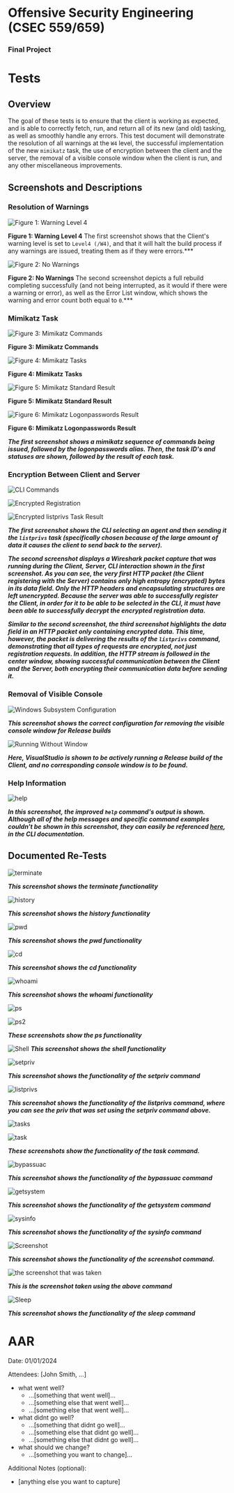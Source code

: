 # Offensive Security Engineering (CSEC 559/659)

### Final Project

# Tests

## Overview

The goal of these tests is to ensure that the client is working as expected, and is able to correctly fetch, run, and return all of its new (and old) tasking, as well as smoothly handle any errors. This test document will demonstrate the resolution of all warnings at the `W4` level, the successful implementation of the new `mimikatz` task, the use of encryption between the client and the server, the removal of a visible console window when the client is run, and any other miscellaneous improvements.

## Screenshots and Descriptions

### Resolution of Warnings

![Figure 1: Warning Level 4](final-images/warning-level.PNG)

**Figure 1: Warning Level 4** The first screenshot shows that the Client's warning level is set to `Level4 (/W4)`, and that it will halt the build process if any warnings are issued, treating them as if they were errors.***

![Figure 2: No Warnings](final-images/build-output.PNG)

**Figure 2: No Warnings** The second screenshot depicts a full rebuild completing successfully (and not being interrupted, as it would if there were a warning or error), as well as the Error List window, which shows the warning and error count both equal to `0`.***

### Mimikatz Task

![Figure 3: Mimikatz Commands](final-images/mimikatz.PNG)

**Figure 3: Mimikatz Commands**

![Figure 4: Mimikatz Tasks](final-images/mimikatz-tasks.PNG)

**Figure 4: Mimikatz Tasks**

![Figure 5: Mimikatz Standard Result](final-images/mimikatz-1.PNG)

**Figure 5: Mimikatz Standard Result**

![Figure 6: Mimikatz Logonpasswords Result](final-images/mimikatz-2.PNG)

**Figure 6: Mimikatz Logonpasswords Result**

***The first screenshot shows a mimikatz sequence of commands being issued, followed by the logonpasswords alias. Then, the task ID's and statuses are shown, followed by the result of each task.***

### Encryption Between Client and Server

![CLI Commands](final-images/random-CLI.PNG)

![Encrypted Registration](final-images/random-registration.PNG)

![Encrypted listprivs Task Result](final-images/random-listprivs.PNG)

***The first screenshot shows the CLI selecting an agent and then sending it the `listprivs` task (specifically chosen because of the large amount of data it causes the client to send back to the server).***

***The second screenshot displays a Wireshark packet capture that was running during the Client, Server, CLI interaction shown in the first screenshot. As you can see, the very first HTTP packet (the Client registering with the Server) contains only high entropy (encrypted) bytes in its data field. Only the HTTP headers and encapsulating structures are left unencrypted. Because the server was able to successfully register the Client, in order for it to be able to be selected in the CLI, it must have been able to successfully decrypt the encrypted registration data.***

***Similar to the second screenshot, the third screenshot highlights the data field in an HTTP packet only containing encrypted data. This time, however, the packet is delivering the results of the `listprivs` command, demonstrating that all types of requests are encrypted, not just registration requests. In addition, the HTTP stream is followed in the center window, showing successful communication between the Client and the Server, both encrypting their communication data before sending it.***

### Removal of Visible Console

![Windows Subsystem Configuration](final-images/windows-subsystem-configuration.PNG)

***This screenshot shows the correct configuration for removing the visible console window for Release builds***

![Running Without Window](final-images/running-without-window.PNG)

***Here, VisualStudio is shown to be actively running a Release build of the Client, and no corresponding console window is to be found.***

### Help Information

![help](final-images/help-command.PNG)

***In this screenshot, the improved `help` command's output is shown. Although all of the help messages and specific command examples couldn't be shown in this screenshot, they can easily be referenced [here](../Server/cli/README.md), in the CLI documentation.***

## Documented Re-Tests

![terminate](final-images/terminate.PNG)

***This screenshot shows the terminate functionality***

![history](final-images/history.PNG)

***This screenshot shows the history functionality***

![pwd](final-images/pwd.PNG)

***This screenshot shows the pwd functionality***

![cd](final-images/cd.PNG)

***This screenshot shows the cd functionality***

![whoami](final-images/whoami.PNG)

***This screenshot shows the whoami functionality***

![ps](final-images/ps.PNG)

![ps2](final-images/pscont.PNG)

***These screenshots show the ps functionality***

![Shell](final-images/shell.PNG)
***This screenshot shows the shell functionality***

![setpriv](final-images/setpriv.PNG)

***This screenshot shows the functionality of the setpriv command***

![listprivs](final-images/listprivs.PNG)

***This screenshot shows the functionality of the listprivs command, where you can see the priv that was set using the setpriv command above.***

![tasks](final-images/tasks.PNG)

![task](final-images/task.PNG)

***These screenshots show the functionality of the task command.***

![bypassuac](final-images/bypassuac.PNG)

***This screenshot shows the functionality of the bypassuac command***

![getsystem](final-images/getsystem.PNG)

***This screenshot shows the functionality of the getsystem command***

![sysinfo](final-images/sysinfo.PNG)

***This screenshot shows the functionality of the sysinfo command***

![Screenshot](final-images/screenshot.PNG)

***This screenshot shows the functionality of the screenshot command.***

![the screenshot that was taken](final-images/AGENT-TASK.PNG)

***This is the screenshot taken using the above command***

![Sleep](final-images/sleep.PNG)

***This screenshot shows the functionality of the sleep command***

# AAR

Date: 01/01/2024

Attendees: [John Smith, ...]

* what went well?
  * ...[something that went well]...
  * ...[something else that went well]...
  * ...[something else that went well]...
* what didnt go well?
  * ...[something that didnt go well]...
  * ...[something else that didnt go well]...
  * ...[something else that didnt go well]...
* what should we change?
  * ...[something you want to change]...

Additional Notes (optional):

* [anything else you want to capture]
